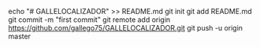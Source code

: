 echo "# GALLELOCALIZADOR" >> README.md
git init
git add README.md
git commit -m "first commit"
git remote add origin https://github.com/gallego75/GALLELOCALIZADOR.git
git push -u origin master